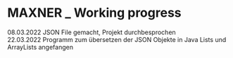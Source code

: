 
# MAXNER _ Working progress

08.03.2022 JSON File gemacht, Projekt durchbesprochen  
22.03.2022 Programm zum übersetzen der JSON Objekte in Java Lists und ArrayLists angefangen
